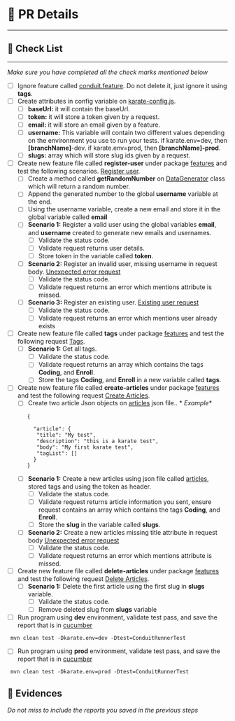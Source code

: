 # 📌 PR Details

---

## 📝 Check List

---
<i>Make sure you have completed all the check marks mentioned below</i>

- [ ] Ignore feature called [conduit.feature](../src/test/java/org/conduit/features/conduit.feature). Do not delete it,
 just
 ignore it using **tags**.
- [ ] Create attributes in config variable on [karate-config.js](../src/test/karate-config.js).
    - [ ] **baseUrl:**  it will contain the baseUrl.
    - [ ] **token:** it will store a token given by a request.
    - [ ] **email:** it will store an email given by a feature.
    - [ ] **username:** This variable will contain two different values depending on the environment you use to run
     your
     tests. if karate.env=dev, then **[branchName]**-dev. if karate.env=prod, then **[branchName]-prod**.
    - [ ] **slugs:** array which will store slug ids given by a request.
- [ ] Create new feature file called **register-user** under package [features](../src/test/java/org/conduit/features)
 and test the
 following
 scenarios. [Register user](https://web.postman.co/workspace/My-Workspace~f79fdbc6-f622-45c7-8c45-63f99c4038e7/request/37903089-70cff9d5-77a2-4470-b630-678448de8359?tab=body).
    - [ ] Create a method called **getRandomNumber**
     on [DataGenerator](../src/test/java/org/conduit/helpers/DataGenerator.java) class which will return a random
     number.
    - [ ] Append the generated number to the global **username** variable at the end.
    - [ ] Using the username variable, create a new email and store it in the global variable called **email**
    - [ ] **Scenario 1:** Register a valid user using the global variables **email**, and **username**
     created to generate new emails and usernames.
        - [ ] Validate the status code.
        - [ ] Validate request returns user details.
        - [ ] Store token in the variable called **token**.
    - [ ] **Scenario 2:** Register an invalid user, missing username in request
     body. [Unexpected error request](https://web.postman.co/workspace/My-Workspace~f79fdbc6-f622-45c7-8c45-63f99c4038e7/example/37903089-3b355112-5256-44f9-b8bd-8120c3e78c25)
        - [ ] Validate the status code.
        - [ ] Validate request returns an error which mentions attribute is missed.
    - [ ] **Scenario 3:** Register an existing
     user. [Existing user request](https://web.postman.co/workspace/My-Workspace~f79fdbc6-f622-45c7-8c45-63f99c4038e7/example/37903089-15447193-f8af-4ad0-9a2e-52946ecce339)
        - [ ] Validate the status code.
        - [ ] Validate request returns an error which mentions user already exists
- [ ] Create new feature file called **tags** under package [features](../src/test/java/org/conduit/features) and test
 the following
 request [Tags](https://web.postman.co/workspace/My-Workspace~f79fdbc6-f622-45c7-8c45-63f99c4038e7/request/37903089-0c32b370-46e7-4286-8aaa-4e930ed8e25f).
    - [ ] **Scenario 1:** Get all tags.
        - [ ] Validate the status code.
        - [ ] Validate request returns an array which contains the tags **Coding**, and **Enroll**.
        - [ ] Store the tags **Coding**, and **Enroll** in a new variable called **tags**.
- [ ] Create new feature file called **create-articles** under package [features](../src/test/java/org/conduit/features)
 and test the
 following
 request [Create Articles](https://web.postman.co/workspace/My-Workspace~f79fdbc6-f622-45c7-8c45-63f99c4038e7/request/37903089-bdcfed20-0a62-45e6-8433-e1883331e192).
    - [ ] Create two article Json objects on [articles](../src/test/java/org/conduit/data/articles.json) json file.. *
     *Example**
  ```
     {
 
       "article": {
        "title": "My test",
        "description": "this is a karate test",
        "body": "My first karate test",
        "tagList": []
       }
     }
  ```
    - [ ] **Scenario 1:** Create a new articles using json file
     called [articles](../src/test/java/org/conduit/data/articles.json), stored tags and using the token as header.
        - [ ] Validate the status code.
        - [ ] Validate request returns article information you sent, ensure request contains an array which contains the
         tags **Coding**, and **Enroll**.
        - [ ] Store the **slug** in the variable called **slugs**.
    - [ ] **Scenario 2:** Create a new articles missing title attribute in request
     body [Unexpected error request](https://web.postman.co/workspace/My-Workspace~f79fdbc6-f622-45c7-8c45-63f99c4038e7/example/37903089-7095c4c1-9e59-4ba1-9b31-a61734b6cb88)
        - [ ] Validate the status code.
        - [ ] Validate request returns an error which mentions attribute is missed.
- [ ] Create new feature file called **delete-articles** under package [features](../src/test/java/org/conduit/features)
 and test the
 following
 request [Delete Articles](https://web.postman.co/workspace/My-Workspace~f79fdbc6-f622-45c7-8c45-63f99c4038e7/request/37903089-44ba4cdf-3633-4731-b85a-7ebb7a9bfd5b).
    - [ ] **Scenario 1:** Delete the first article using the first slug in **slugs** variable.
        - [ ] Validate the status code.
        - [ ] Remove deleted slug from **slugs** variable
- [ ] Run program using **dev** environment, validate test pass, and save the report that is
 in [cucumber](../target/cucumber-html-reports/overview-features.html)

``` mvn clean test -Dkarate.env=dev -Dtest=ConduitRunnerTest```

- [ ] Run program using **prod** environment, validate test pass, and save the report that is
 in [cucumber](../target/cucumber-html-reports/overview-features.html)

``` mvn clean test -Dkarate.env=prod -Dtest=ConduitRunnerTest```

## 📁 Evidences

<i>Do not miss to include the reports you saved in the previous steps</i>
